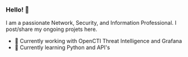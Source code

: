### Hello! 👋
I am a passionate Network, Security, and Information Professional. I post/share my ongoing projets here.

- 🔭 Currently working with OpenCTI Threat Intelligence and Grafana
- 🌱 Currently learning Python and API's
<!--
**JustinMiles/JustinMiles** is a ✨ _special_ ✨ repository because its `README.md` (this file) appears on your GitHub profile.

Here are some ideas to get you started:


- 🔭 I’m currently working on ...
- 🌱 I’m currently learning ...
- 👯 I’m looking to collaborate on ...
- 🤔 I’m looking for help with ...
- 💬 Ask me about ...
- 📫 How to reach me: ...
- 😄 Pronouns: ...
- ⚡ Fun fact: ...
-->
 
     

